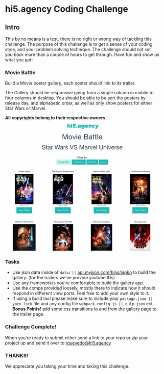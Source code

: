 #  hi5.agency Coding Challenge

## Intro

This by no means is a test, there is no right or wrong way of tackling this challenge. The purpose of this challenge is to get a sense of your coding style, and your problem solving technique. The challenge should not set you back more than a couple of hours to get through. Have fun and show us what you got!



### Movie Battle

Build a Movie poster gallery, each poster should link to its trailer.

The Gallery should be responsive going from a single column in mobile to four columns in desktop. You should be able to be sort the posters by release day, and alphabetic order, as well as only show posters for either Star Wars or Marvel.

**All copyrights belong to their respective owners.**
![Desktop Gallery](comp/hi5-cc-gallery-desktop.png)

### Tasks

-  Use json data inside of `data/` `||` [api.myjson.com/bins/iapkn](https://api.myjson.com/bins/iapkn) to build the gallery. (for the trailers we've provide youtube IDs)
- Use any framework/s you're comfortable to build the gallery app.
- Use the comps provided loosely, mostly there to indicate how it should respond in different view ports. Feel free to add your own style to it.
- If using a build tool please make sure to include your `package.json || yarn.lock` file and any config file `webpack.config.js || gulp.json` ect.
**Bonus Points!**
add some css transitions to and from the gallery page to the trailer page.

### Challenge Complete!
When you're ready to submit either send a link to your repo or zip your project up and send it over to [rquevedo@hi5.agency](mailto:rquevedo@hi5.agency)

### THANKS!
We appreciate you taking your time and taking this challenge.

